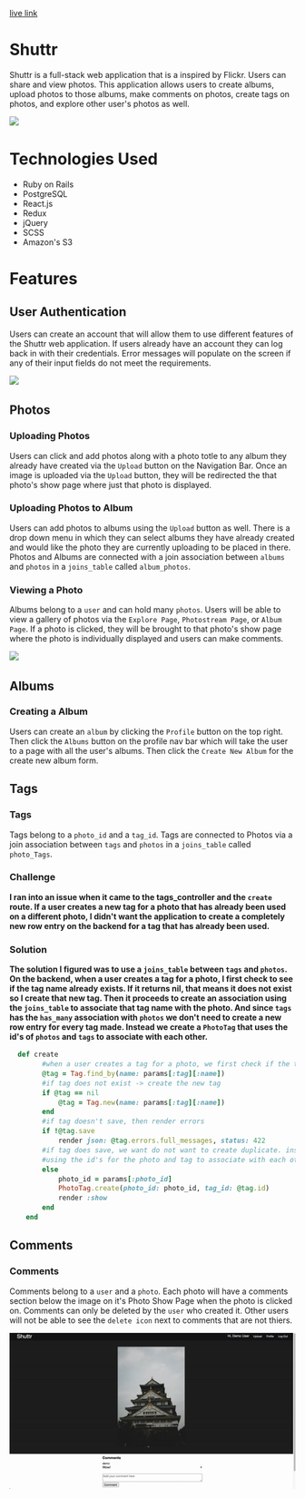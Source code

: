[live link](https://shuttr-1.herokuapp.com/#/)

# Shuttr

Shuttr is a full-stack web application that is a inspired by Flickr. Users can share and view photos. This application allows users to create albums, upload photos to those albums, make comments on photos, create tags on photos, and explore other user's photos as well.

<img src="app/assets/images/github/main_page.png">

# Technologies Used
* Ruby on Rails
* PostgreSQL
* React.js
* Redux
* jQuery
* SCSS
* Amazon's S3

# Features

## User Authentication
Users can create an account that will allow them to use different features of the Shuttr web application. If users already have an account they can log back in with their credentials. Error messages will populate on the screen if any of their input fields do not meet the requirements.

<img src="app/assets/images/github/auth.gif">

## Photos

### Uploading Photos
Users can click and add photos along with a photo totle to any album they already have created via the `Upload` button on the Navigation Bar. Once an image is uploaded via the `Upload` button, they will be redirected the that photo's show page where just that photo is displayed.

### Uploading Photos to Album
Users can add photos to albums using the `Upload` button as well. There is a drop down menu in which they can select albums they have already created and would like the photo they are currently uploading to be placed in there. Photos and Albums are connected with a join association between `albums` and `photos` in a `joins_table` called `album_photos`.

### Viewing a Photo
Albums belong to a `user` and can hold many `photos`. Users will be able to view a gallery of photos via the `Explore Page`, `Photostream Page`, or `Album Page`. If a photo is clicked, they will be brought to that photo's show page where the photo is individually displayed and users can make comments.

<img src="app/assets/images/github/photo.gif">

## Albums

### Creating a Album
Users can create an `album` by clicking the `Profile` button on the top right. Then click the `Albums` button on the profile nav bar which will take the user to a page with all the user's albums. Then click the `Create New Album` for the create new album form.

## Tags

### Tags
Tags belong to a `photo_id` and a `tag_id`. Tags are connected to Photos via a join association between `tags` and `photos` in a `joins_table` called `photo_Tags`.

### Challenge
**I ran into an issue when it came to the tags_controller and the `create` route. If a user creates a new tag for a photo that has already been used on a different photo, I didn't want the application to create a completely new row entry on the backend for a tag that has already been used.**

### Solution
**The solution I figured was to use a `joins_table` between `tags` and `photos`. On the backend, when a user creates a tag for a photo, I first check to see if the tag name already exists. If it returns nil, that means it does not exist so I create that new tag. Then it proceeds to create an association using the `joins_table` to associate that tag name with the photo. And since `tags` has the `has_many` association with `photos` we don't need to create a new row entry for every tag made. Instead we create a `PhotoTag` that uses the id's of `photos` and `tags` to associate with each other.**

```ruby
  def create 
        #when a user creates a tag for a photo, we first check if the tag already exists
        @tag = Tag.find_by(name: params[:tag][:name])
        #if tag does not exist -> create the new tag
        if @tag == nil
            @tag = Tag.new(name: params[:tag][:name])
        end
        #if tag doesn't save, then render errors
        if !@tag.save
            render json: @tag.errors.full_messages, status: 422
        #if tag does save, we want do not want to create duplicate. instead create a PhotoTag
        #using the id's for the photo and tag to associate with each other
        else
            photo_id = params[:photo_id]
            PhotoTag.create(photo_id: photo_id, tag_id: @tag.id)
            render :show
        end
    end
```

## Comments

### Comments
Comments belong to a `user` and a `photo`. Each photo will have a comments section below the image on it's Photo Show Page when the photo is clicked on. Comments can only be deleted by the `user` who created it. Other users will not be able to see the `delete icon` next to comments that are not thiers.

<img src="app/assets/images/comment.gif">
